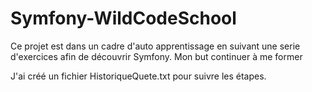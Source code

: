 # Symfony-WildCodeSchool

Ce projet est dans un cadre d'auto apprentissage en suivant une serie d'exercices afin de découvrir Symfony.
Mon but continuer à me former

J'ai créé un fichier HistoriqueQuete.txt pour suivre les étapes.